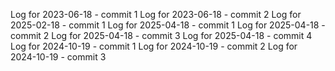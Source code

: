 Log for 2023-06-18 - commit 1
Log for 2023-06-18 - commit 2
Log for 2025-02-18 - commit 1
Log for 2025-04-18 - commit 1
Log for 2025-04-18 - commit 2
Log for 2025-04-18 - commit 3
Log for 2025-04-18 - commit 4
Log for 2024-10-19 - commit 1
Log for 2024-10-19 - commit 2
Log for 2024-10-19 - commit 3
